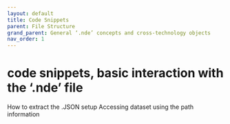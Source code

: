 ```yaml
---
layout: default
title: Code Snippets 
parent: File Structure
grand_parent: General ‘.nde’ concepts and cross-technology objects 
nav_order: 1
---
```


# code snippets, basic interaction with the ‘.nde’ file 

How to extract the .JSON setup 
Accessing dataset using the path information 
